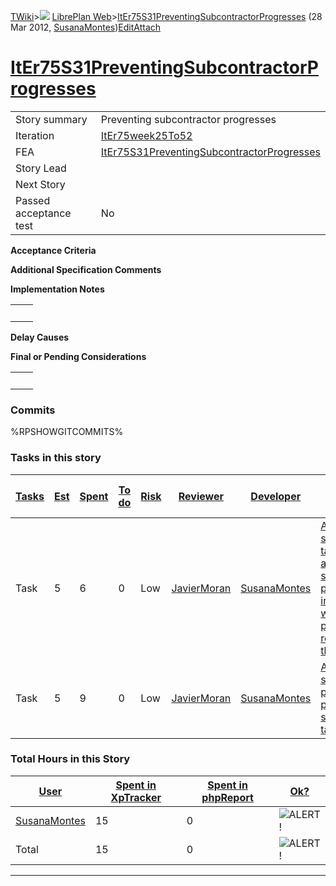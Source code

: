 [TWiki](/twiki/Main/WebHome)&gt;![](/twiki/TWiki/TWikiDocGraphics/web-bg-small.gif) [LibrePlan Web](/twiki/LibrePlan/WebHome)&gt;[ItEr75S31PreventingSubcontractorProgresses](http://wiki.libreplan-enterprise.com/twiki/LibrePlan/ItEr75S31PreventingSubcontractorProgresses "Topic revision: 5 (28 Mar 2012 - 10:48:17)") (28 Mar 2012, [SusanaMontes](/twiki/Main/SusanaMontes))[Edit](http://wiki.libreplan-enterprise.com/twiki/bin/edit/LibrePlan/ItEr75S31PreventingSubcontractorProgresses?t=1520337930 "Edit this topic text")[Attach](/twiki/bin/attach/LibrePlan/ItEr75S31PreventingSubcontractorProgresses "Attach an image or document to this topic")

 [ItEr75S31PreventingSubcontractorProgresses](/twiki/LibrePlan/ItEr75S31PreventingSubcontractorProgresses)
======================================================================================================================================================================



|                        |                                                                                                                    |
|------------------------|--------------------------------------------------------------------------------------------------------------------|
| Story summary          | Preventing subcontractor progresses                                                                                |
| Iteration              | [ItEr75week25To52](/twiki/LibrePlan/ItEr75week25To52)                                                     |
| FEA                    | [ItEr75S31PreventingSubcontractorProgresses](/twiki/LibrePlan/ItEr75S31PreventingSubcontractorProgresses) |
| Story Lead             |                                                                                                                    |
| Next Story             |                                                                                                                    |
| Passed acceptance test | No                                                                                                                 |

**Acceptance Criteria**

**Additional Specification Comments**

**Implementation Notes**

|     |     |
|-----|-----|
|     |     |

**Delay Causes**

**Final or Pending Considerations**

|     |     |
|-----|-----|
|     |     |

###  Commits

%RPSHOWGITCOMMITS%

###  Tasks in this story



| [Tasks](http://wiki.libreplan-enterprise.com/twiki/LibrePlan/ItEr75S31PreventingSubcontractorProgresses?sortcol=0;table=2;up=0#sorted_table "Sort by this column") | [Est](http://wiki.libreplan-enterprise.com/twiki/LibrePlan/ItEr75S31PreventingSubcontractorProgresses?sortcol=1;table=2;up=0#sorted_table "Sort by this column") | [Spent](http://wiki.libreplan-enterprise.com/twiki/LibrePlan/ItEr75S31PreventingSubcontractorProgresses?sortcol=2;table=2;up=0#sorted_table "Sort by this column") | [To do](http://wiki.libreplan-enterprise.com/twiki/LibrePlan/ItEr75S31PreventingSubcontractorProgresses?sortcol=3;table=2;up=0#sorted_table "Sort by this column") | [Risk](http://wiki.libreplan-enterprise.com/twiki/LibrePlan/ItEr75S31PreventingSubcontractorProgresses?sortcol=4;table=2;up=0#sorted_table "Sort by this column") | [Reviewer](http://wiki.libreplan-enterprise.com/twiki/LibrePlan/ItEr75S31PreventingSubcontractorProgresses?sortcol=5;table=2;up=0#sorted_table "Sort by this column") | [Developer](http://wiki.libreplan-enterprise.com/twiki/LibrePlan/ItEr75S31PreventingSubcontractorProgresses?sortcol=6;table=2;up=0#sorted_table "Sort by this column") | [Task Name](http://wiki.libreplan-enterprise.com/twiki/LibrePlan/ItEr75S31PreventingSubcontractorProgresses?sortcol=7;table=2;up=0#sorted_table "Sort by this column")                                 | [Start Date](http://wiki.libreplan-enterprise.com/twiki/LibrePlan/ItEr75S31PreventingSubcontractorProgresses?sortcol=8;table=2;up=0#sorted_table "Sort by this column") | [Est End Date](http://wiki.libreplan-enterprise.com/twiki/LibrePlan/ItEr75S31PreventingSubcontractorProgresses?sortcol=9;table=2;up=0#sorted_table "Sort by this column") | [End Date](http://wiki.libreplan-enterprise.com/twiki/LibrePlan/ItEr75S31PreventingSubcontractorProgresses?sortcol=10;table=2;up=0#sorted_table "Sort by this column") |
|-----------------------------------------------------------------------------------------------------------------------------------------------------------------------------|---------------------------------------------------------------------------------------------------------------------------------------------------------------------------|-----------------------------------------------------------------------------------------------------------------------------------------------------------------------------|-----------------------------------------------------------------------------------------------------------------------------------------------------------------------------|----------------------------------------------------------------------------------------------------------------------------------------------------------------------------|--------------------------------------------------------------------------------------------------------------------------------------------------------------------------------|---------------------------------------------------------------------------------------------------------------------------------------------------------------------------------|-----------------------------------------------------------------------------------------------------------------------------------------------------------------------------------------------------------------|----------------------------------------------------------------------------------------------------------------------------------------------------------------------------------|------------------------------------------------------------------------------------------------------------------------------------------------------------------------------------|---------------------------------------------------------------------------------------------------------------------------------------------------------------------------------|
| Task                                                                                                                                                                        | 5                                                                                                                                                                         | 6                                                                                                                                                                           | 0                                                                                                                                                                           | Low                                                                                                                                                                        | [JavierMoran](/twiki/Main/JavierMoran)                                                                                                                                | [SusanaMontes](/twiki/Main/SusanaMontes)                                                                                                                               | [Avoid to subcontract a task if there are subcontractor progresses incompatible with receiving progress reporting from the provider](/twiki/LibrePlan/AnA15S03PreventingSubcontractorProgresses#TasK1) |                                                                                                                                                                                  |                                                                                                                                                                                    |                                                                                                                                                                                 |
| Task                                                                                                                                                                        | 5                                                                                                                                                                         | 9                                                                                                                                                                           | 0                                                                                                                                                                           | Low                                                                                                                                                                        | [JavierMoran](/twiki/Main/JavierMoran)                                                                                                                                | [SusanaMontes](/twiki/Main/SusanaMontes)                                                                                                                               | [Avoid to add subcontractor progress in a project with subcontracted tasks.](/twiki/LibrePlan/AnA15S03PreventingSubcontractorProgresses#TasK2)                                                         |                                                                                                                                                                                  |                                                                                                                                                                                    |                                                                                                                                                                                 |

###  Total Hours in this Story

| [User](http://wiki.libreplan-enterprise.com/twiki/LibrePlan/ItEr75S31PreventingSubcontractorProgresses?sortcol=0;table=3;up=0#sorted_table "Sort by this column") | [Spent in XpTracker](http://wiki.libreplan-enterprise.com/twiki/LibrePlan/ItEr75S31PreventingSubcontractorProgresses?sortcol=1;table=3;up=0#sorted_table "Sort by this column") | [Spent in phpReport](http://wiki.libreplan-enterprise.com/twiki/LibrePlan/ItEr75S31PreventingSubcontractorProgresses?sortcol=2;table=3;up=0#sorted_table "Sort by this column") | [Ok?](http://wiki.libreplan-enterprise.com/twiki/LibrePlan/ItEr75S31PreventingSubcontractorProgresses?sortcol=3;table=3;up=0#sorted_table "Sort by this column") |
|----------------------------------------------------------------------------------------------------------------------------------------------------------------------------|------------------------------------------------------------------------------------------------------------------------------------------------------------------------------------------|------------------------------------------------------------------------------------------------------------------------------------------------------------------------------------------|---------------------------------------------------------------------------------------------------------------------------------------------------------------------------|
| [SusanaMontes](/twiki/Main/SusanaMontes)                                                                                                                          | 15                                                                                                                                                                                       | 0                                                                                                                                                                                        | ![ALERT!](/twiki/TWiki/TWikiDocGraphics/warning.gif "ALERT!")                                                                                                         |
| Total                                                                                                                                                                      | 15                                                                                                                                                                                       | 0                                                                                                                                                                                        | ![ALERT!](/twiki/TWiki/TWikiDocGraphics/warning.gif "ALERT!")                                                                                                         |

------------------------------------------------------------------------
